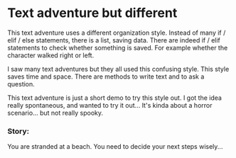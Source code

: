 # Text adventure but different

This text adventure uses a different organization style. Instead of many if / elif / else statements, there is a list, saving data. There are indeed if / elif statements to check whether something is saved. For example whether the character walked right or left.


I saw many text adventures but they all used this confusing style. This style saves time and space. There are methods to write text and to ask a question.

This text adventure is just a short demo to try this style out. I got the idea really spontaneous, and wanted to try it out...
It's kinda about a horror scenario... but not really spooky.

### Story:
You are stranded at a beach. You need to decide your next steps wisely...